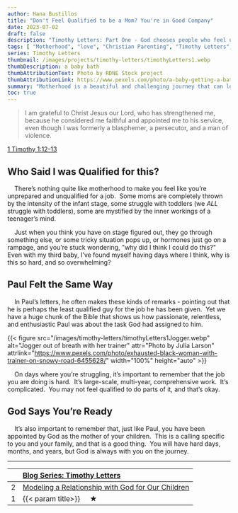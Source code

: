 ```yaml
---
author: Hana Bustillos
title: "Don't Feel Qualified to be a Mom? You're in Good Company"
date: 2023-07-02
draft: false
description: "Timothy Letters: Part One - God chooses people who feel unprepared, if you feel unprepared to be a good mother... that's okay."
tags: [ "Motherhood", "love", "Christian Parenting", "Timothy Letters", "ready to be a mother", "example for my kids" ]
series: Timothy Letters
thumbnail: /images/projects/timothy-letters/timothyLetters1.webp
thumbDescription: a baby bath
thumbAttributionText: Photo by RDNE Stock project
thumbAttributionLink: https://www.pexels.com/photo/a-baby-getting-a-bath-6849421/
summary: "Motherhood is a beautiful and challenging journey that can leave many women feeling unprepared. However, the Bible is full of stories of God choosing people who felt unqualified for the task at hand."
toc: true
---
```



> I am grateful to Christ Jesus our Lord, who has strengthened me, because he considered me faithful and appointed me to his service, even though I was formerly a blasphemer, a persecutor, and a man of violence.

[1 Timothy 1:12-13][verse]

## Who Said I was Qualified for this?

&nbsp; &nbsp; There’s nothing quite like motherhood to make you feel like you’re unprepared and unqualified for a job.  Some moms are completely thrown by the intensity of the infant stage, some struggle with toddlers (we *ALL* struggle with toddlers), some are mystified by the inner workings of a teenager’s mind.  

&nbsp; &nbsp; Just when you think you have on stage figured out, they go through something else, or some tricky situation pops up, or hormones just go on a rampage, and you’re stuck wondering, "why did I think I could do this?"  Even with my third baby, I’ve found myself having days where I think, why is this so hard, and so overwhelming?

## Paul Felt the Same Way

&nbsp; &nbsp; In Paul’s letters, he often makes these kinds of remarks - pointing out that he is perhaps the least qualified guy for the job he has been given.  Yet we have a huge chunk of the Bible that shows us how passionate, relentless, and enthusiastic Paul was about the task God had assigned to him.

{{< figure src="/images/timothy-letters/timothyLetters1Jogger.webp" alt="Jogger out of breath with her trainer" attr="Photo by Julia Larson" attrlink="https://www.pexels.com/photo/exhausted-black-woman-with-trainer-on-snowy-road-6455628/" width="100%" height="auto" >}}

&nbsp; &nbsp; On days where you’re struggling, it’s important to remember that the job you are doing is hard.  It’s large-scale, multi-year, comprehensive work.  It’s complicated.  You may not feel qualified to do parts of it, and that’s okay.

## God Says You’re Ready

&nbsp; &nbsp; It’s also important to remember that, just like Paul, you have been appointed by God as the mother of your children.  This is a calling specific to you and your family, and that is a good thing.  You will have hard days, months, and years, but God is always with you on the journey.

---

|    | [Blog Series: Timothy Letters][seriesTimothyLetters]          |
|:-- |:------------------------------------------------------------- |
| 2  | [Modeling a Relationship with God for Our Children][timL2]    |
| 1  | {{< param title>}}  &nbsp; &nbsp; ★|

[verse]: https://www.biblegateway.com/passage/?search=1%20Timothy%201%3A12-13&version=NRSVA

[seriesTimothyLetters]: /tags/timothy-letters/
[TIML2]: /blog/timothy-letters-two/
